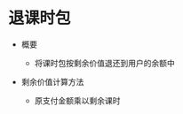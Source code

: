 # 退课时包

* 概要
	* 将课时包按剩余价值退还到用户的余额中

* 剩余价值计算方法
	* 原支付金额乘以剩余课时
<!--stackedit_data:
eyJoaXN0b3J5IjpbLTIxMjQzOTEzMzZdfQ==
-->